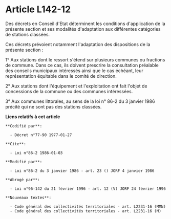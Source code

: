 # Article L142-12

Des décrets en Conseil d'Etat déterminent les conditions d'application de la présente section et ses modalités d'adaptation
aux différentes catégories de stations classées.

Ces décrets prévoient notamment l'adaptation des dispositions de la présente section :

1° Aux stations dont le ressort s'étend sur plusieurs communes ou fractions de commune. Dans ce cas, ils doivent prescrire la
consultation préalable des conseils municipaux intéressés ainsi que le cas échéant, leur représentation équitable dans le
comité de direction.

2° Aux stations dont l'équipement et l'exploitation ont fait l'objet de concessions de la commune ou des communes
intéressées.

3° Aux communes littorales, au sens de la loi n° 86-2 du 3 janvier 1986 précité qui ne sont pas des stations classées.

**Liens relatifs à cet article**

	**Codifié par**:

	  - Décret n°77-90 1977-01-27

	**Cite**:

	  - Loi n°86-2 1986-01-03

	**Modifié par**:

	  - Loi n°86-2 du 3 janvier 1986 - art. 23 () JORF 4 janvier 1986

	**Abrogé par**:

	  - Loi n°96-142 du 21 février 1996 - art. 12 (V) JORF 24 février 1996

	**Nouveaux textes**:

	  - Code général des collectivités territoriales - art. L2231-16 (MMN)
	  - Code général des collectivités territoriales - art. L2231-16 (M)
